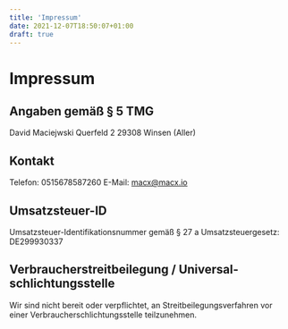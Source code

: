 ```yaml
---
title: 'Impressum'
date: 2021-12-07T18:50:07+01:00
draft: true
---
```


# Impressum

## Angaben gemäß § 5 TMG

David Maciejwski
Querfeld 2
29308 Winsen (Aller)

## Kontakt

Telefon: 0515678587260
E-Mail: macx@macx.io

## Umsatzsteuer-ID

Umsatzsteuer-Identifikationsnummer gemäß § 27 a Umsatzsteuergesetz:
DE299930337

## Verbraucher­streit­beilegung / Universal­schlichtungs­stelle

Wir sind nicht bereit oder verpflichtet, an Streitbeilegungsverfahren
vor einer Verbraucherschlichtungsstelle teilzunehmen.
